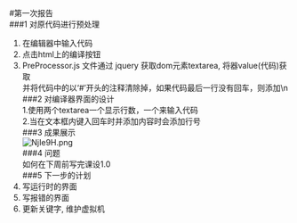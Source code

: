 #第一次报告              
###1 对原代码进行预处理            
1. 在编辑器中输入代码     
2. 点击html上的编译按钮     
3. PreProcessor.js 文件通过 jquery 获取dom元素textarea, 将器value(代码)获取    
并将代码中的以‘#’开头的注释清除掉，如果代码最后一行没有回车，则添加\n    
###2 对编译器界面的设计      
1.使用两个textarea一个显示行数，一个来输入代码     
2.当在文本框内键入回车时并添加内容时会添加行号      
###3 成果展示      
![NjIe9H.png](https://s1.ax1x.com/2020/07/03/NjIe9H.png)     
###4 问题      
如何在下周前写完课设1.0      
###5 下一步的计划     
1. 写运行时的界面     
2. 写报错的界面     
3. 更新关键字, 维护虚拟机    

